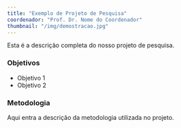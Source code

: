 ```yaml
---
title: "Exemplo de Projeto de Pesquisa"
coordenador: "Prof. Dr. Nome do Coordenador"
thumbnail: "/img/demostracao.jpg"
---
```


Esta é a descrição completa do nosso projeto de pesquisa.

### Objetivos

- Objetivo 1
- Objetivo 2

### Metodologia

Aqui entra a descrição da metodologia utilizada no projeto.
